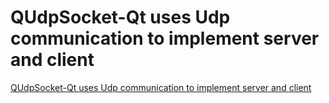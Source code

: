 # QUdpSocket-Qt uses Udp communication to implement server and client
[QUdpSocket-Qt uses Udp communication to implement server and client](https://aiwithcloud.com/2022/09/16/qudpsocket_qt_uses_udp_communication_to_implement_server_and_client/)